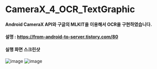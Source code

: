 # CameraX_4_OCR_TextGraphic

#### Android CameraX API와 구글의 MLKIT을 이용해서 OCR을 구현하였습니다. 

#### 설명 : https://from-android-to-server.tistory.com/80

#### 실행 화면 스크린샷

![image](https://github.com/tvroom88/AIO_Android_Kotlin_Support_Material/assets/4710854/97858706-b5de-4620-858b-87c3e8ef2b69) ![image](https://github.com/tvroom88/AIO_Android_Kotlin_Support_Material/assets/4710854/d2a3f13a-332c-408c-a806-6db741096183)


